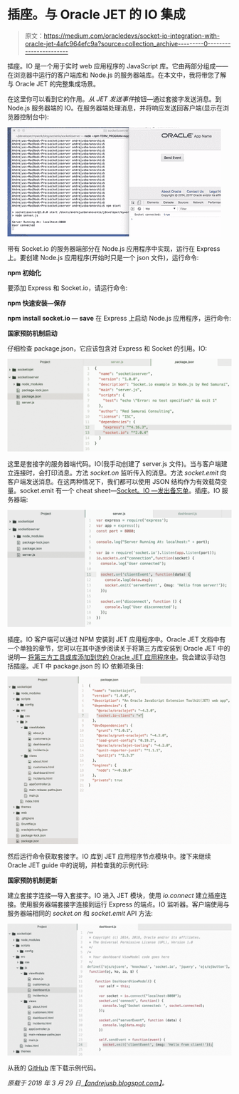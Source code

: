 # 插座。与 Oracle JET 的 IO 集成

> 原文：<https://medium.com/oracledevs/socket-io-integration-with-oracle-jet-4afc964efc9a?source=collection_archive---------0----------------------->

插座。IO 是一个用于实时 web 应用程序的 JavaScript 库。它由两部分组成——在浏览器中运行的客户端库和 Node.js 的服务器端库。在本文中，我将带您了解与 Oracle JET 的完整集成场景。

在这里你可以看到它的作用。*从 JET 发送事件*按钮—通过套接字发送消息。到 Node.js 服务器端的 IO。在服务器端处理消息，并将响应发送回客户端(显示在浏览器控制台中):

![](img/b3fa2d8eb7d55d7b0fc4fafd7c1604be.png)

带有 Socket.io 的服务器端部分在 Node.js 应用程序中实现，运行在 Express 上。要创建 Node.js 应用程序(开始时只是一个 json 文件)，运行命令:

**npm 初始化**

要添加 Express 和 Socket.io，请运行命令:

**npm 快速安装—保存**

**npm install socket.io — save** 在 Express 上启动 Node.js 应用程序，运行命令:

**国家预防机制启动**

仔细检查 package.json，它应该包含对 Express 和 Socket 的引用。IO:

![](img/86918367ac37752e0b77ccaa74950204.png)

这里是套接字的服务器端代码。IO(我手动创建了 server.js 文件)。当与客户端建立连接时，会打印消息。方法 *socket.on* 监听传入的消息。方法 *socket.emit* 向客户端发送消息。在这两种情况下，我们都可以使用 JSON 结构作为有效载荷变量。socket.emit 有一个 cheat sheet—[Socket。IO —发出备忘单](https://socket.io/docs/emit-cheatsheet/)。插座。IO 服务器端:

![](img/97df9849981458fb3d44279a4c812a6b.png)

插座。IO 客户端可以通过 NPM 安装到 JET 应用程序中。Oracle JET 文档中有一个单独的章节，您可以在其中逐步阅读关于将第三方库安装到 Oracle JET 中的说明— [将第三方工具或库添加到您的 Oracle JET 应用程序中](https://docs.oracle.com/en/middleware/jet/4.2.0/develop/adding-third-party-libraries-your-oracle-jet-application.html#GUID-EC40DF3C-57FB-4919-A066-73E573D66B67)。我会建议手动包括插座。JET 中 package.json 的 IO 依赖项条目:

![](img/102b3fbfe2ef9d66aca142797dd7ef85.png)

然后运行命令获取套接字。IO 库到 JET 应用程序节点模块中。接下来继续 Oracle JET guide 中的说明，并检查我的示例代码:

**国家预防机制更新**

建立套接字连接—导入套接字。IO 进入 JET 模块，使用 *io.connect* 建立插座连接。使用服务器端套接字连接到运行 Express 的端点。IO 监听器。客户端使用与服务器端相同的 *socket.on* 和 *socket.emit* API 方法:

![](img/2928d3a65820f856d350de9399a8b1e5.png)

从我的 [GitHub](https://github.com/abaranovskis-redsamurai/socketio) 库下载示例代码。

*原载于 2018 年 3 月 29 日*[*【andrejusb.blogspot.com】*](https://andrejusb.blogspot.lt/2018/03/socketio-integration-with-oracle-jet.html)*。*